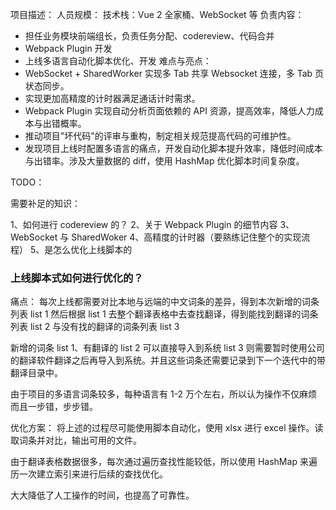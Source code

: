 项目描述：
人员规模：
技术栈：Vue 2 全家桶、WebSocket 等
负责内容：
- 担任业务模块前端组长，负责任务分配、codereview、代码合并
- Webpack Plugin 开发
- 上线多语言自动化脚本优化、开发
难点与亮点：
- WebSocket + SharedWorker 实现多 Tab 共享 Websocket 连接，多 Tab 页状态同步。
- 实现更加高精度的计时器满足通话计时需求。
- Webpack Plugin 实现自动分析页面依赖的 API 资源，提高效率，降低人力成本与出错概率。
- 推动项目"坏代码"的评审与重构，制定相关规范提高代码的可维护性。
- 发现项目上线时配置多语言的痛点，开发自动化脚本提升效率，降低时间成本与出错率。涉及大量数据的 diff，使用 HashMap 优化脚本时间复杂度。

TODO：

需要补足的知识：

1、如何进行 codereview 的？
2、关于 Webpack Plugin 的细节内容
3、WebSocket 与 SharedWoker
4、高精度的计时器（要熟练记住整个的实现流程）
5、是怎么优化上线脚本的

### 上线脚本式如何进行优化的？

痛点：
每次上线都需要对比本地与远端的中文词条的差异，得到本次新增的词条列表 list 1
然后根据 list 1 去整个翻译表格中去查找翻译，得到能找到翻译的词条列表 list 2 与没有找的翻译的词条列表 list 3

新增的词条 list 1、有翻译的 list 2 可以直接导入到系统
list 3 则需要暂时使用公司的翻译软件翻译之后再导入到系统。并且这些词条还需要记录到下一个迭代中的带翻译目录中。

由于项目的多语言词条较多，每种语言有 1-2 万个左右，所以认为操作不仅麻烦而且一步错，步步错。

优化方案：
将上述的过程尽可能使用脚本自动化，使用 xlsx 进行 excel 操作。读取词条并对比，输出可用的文件。

由于翻译表格数据很多，每次通过遍历查找性能较低，所以使用 HashMap 来遍历一次建立索引来进行后续的查找优化。

大大降低了人工操作的时间，也提高了可靠性。

